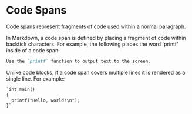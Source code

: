 # Code Spans

Code spans represent fragments of code used within a normal paragraph.

In Markdown, a code span is defined by placing a fragment of code within
backtick characters. For example, the following places the word 'printf'
inside of a code span:

```markdown
Use the `printf` function to output text to the screen.
```

Unlike code blocks, if a code span covers multiple lines it is rendered as a
single line. For example:

```markdown
`int main()
{
  printf("Hello, world!\n");
}`
```
